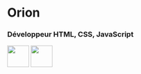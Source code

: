 <h1>Orion</h1>
<h3>Développeur HTML, CSS, JavaScript</h3>
<img width="50" height="50" src='https://cdn.discordapp.com/attachments/903411947251318825/953897531362922506/settings.png'>
<img width="50" height="50" src='https://cdn.discordapp.com/attachments/903411947251318825/953901148006391858/start-up.png'> 
